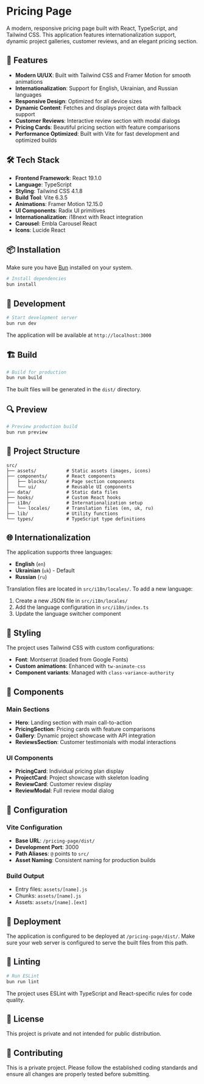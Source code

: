 # Pricing Page

A modern, responsive pricing page built with React, TypeScript, and Tailwind CSS. This application features internationalization support, dynamic project galleries, customer reviews, and an elegant pricing section.

## 🚀 Features

- **Modern UI/UX**: Built with Tailwind CSS and Framer Motion for smooth animations
- **Internationalization**: Support for English, Ukrainian, and Russian languages
- **Responsive Design**: Optimized for all device sizes
- **Dynamic Content**: Fetches and displays project data with fallback support
- **Customer Reviews**: Interactive review section with modal dialogs
- **Pricing Cards**: Beautiful pricing section with feature comparisons
- **Performance Optimized**: Built with Vite for fast development and optimized builds

## 🛠️ Tech Stack

- **Frontend Framework**: React 19.1.0
- **Language**: TypeScript
- **Styling**: Tailwind CSS 4.1.8
- **Build Tool**: Vite 6.3.5
- **Animations**: Framer Motion 12.15.0
- **UI Components**: Radix UI primitives
- **Internationalization**: i18next with React integration
- **Carousel**: Embla Carousel React
- **Icons**: Lucide React

## 📦 Installation

Make sure you have [Bun](https://bun.sh/) installed on your system.

```bash
# Install dependencies
bun install
```

## 🚀 Development

```bash
# Start development server
bun run dev
```

The application will be available at `http://localhost:3000`

## 🏗️ Build

```bash
# Build for production
bun run build
```

The built files will be generated in the `dist/` directory.

## 🔍 Preview

```bash
# Preview production build
bun run preview
```

## 📁 Project Structure

```
src/
├── assets/           # Static assets (images, icons)
├── components/       # React components
│   ├── blocks/       # Page section components
│   └── ui/           # Reusable UI components
├── data/             # Static data files
├── hooks/            # Custom React hooks
├── i18n/             # Internationalization setup
│   └── locales/      # Translation files (en, uk, ru)
├── lib/              # Utility functions
└── types/            # TypeScript type definitions
```

## 🌐 Internationalization

The application supports three languages:

- **English** (`en`)
- **Ukrainian** (`uk`) - Default
- **Russian** (`ru`)

Translation files are located in `src/i18n/locales/`. To add a new language:

1. Create a new JSON file in `src/i18n/locales/`
2. Add the language configuration in `src/i18n/index.ts`
3. Update the language switcher component

## 🎨 Styling

The project uses Tailwind CSS with custom configurations:

- **Font**: Montserrat (loaded from Google Fonts)
- **Custom animations**: Enhanced with `tw-animate-css`
- **Component variants**: Managed with `class-variance-authority`

## 📱 Components

### Main Sections

- **Hero**: Landing section with main call-to-action
- **PricingSection**: Pricing cards with feature comparisons
- **Gallery**: Dynamic project showcase with API integration
- **ReviewsSection**: Customer testimonials with modal interactions

### UI Components

- **PricingCard**: Individual pricing plan display
- **ProjectCard**: Project showcase with skeleton loading
- **ReviewCard**: Customer review display
- **ReviewModal**: Full review modal dialog

## 🔧 Configuration

### Vite Configuration

- **Base URL**: `/pricing-page/dist/`
- **Development Port**: 3000
- **Path Aliases**: `@` points to `src/`
- **Asset Naming**: Consistent naming for production builds

### Build Output

- Entry files: `assets/[name].js`
- Chunks: `assets/[name].js`
- Assets: `assets/[name].[ext]`

## 🚀 Deployment

The application is configured to be deployed at `/pricing-page/dist/`. Make sure your web server is configured to serve the built files from this path.

## 🧪 Linting

```bash
# Run ESLint
bun run lint
```

The project uses ESLint with TypeScript and React-specific rules for code quality.

## 📄 License

This project is private and not intended for public distribution.

## 🤝 Contributing

This is a private project. Please follow the established coding standards and ensure all changes are properly tested before submitting.

